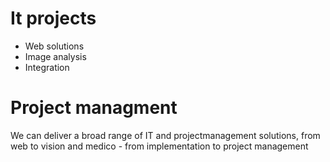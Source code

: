 # It projects
* Web solutions
* Image analysis
* Integration

# Project managment

We can deliver a broad range of IT and projectmanagement solutions, from web to vision and medico - from implementation to project management